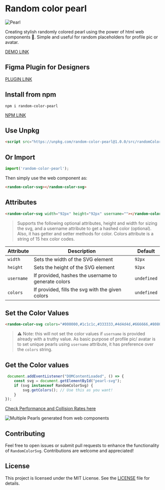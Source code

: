 # Random color pearl

![Pearl](https://github.com/yashrajbharti/random-color-pearl/assets/43868318/46ef4432-3532-41a9-9e9a-0b6e963e3439)

Creating stylish randomly colored pearl using the power of html web components 🪩. Simple and useful for random placeholders for profile pic or avatar.

[DEMO LINK](https://yashrajbharti.github.io/random-color-pearl/)

## Figma Plugin for Designers

[PLUGIN LINK](https://www.figma.com/community/plugin/1380097241436668905)

## Install from npm

```console
npm i random-color-pearl
```

[NPM LINK](https://www.npmjs.com/package/random-color-pearl)

## Use Unpkg

```html
<script src="https://unpkg.com/random-color-pearl@1.0.0/src/randomColorSvg.js"></script>
```

## Or Import
  
```js
import('random-color-pearl');
```
  
Then simply use the web component as:

```html
<random-color-svg></random-color-svg>
```

## Attributes

```html
<random-color-svg width="92px" height="92px" username=""></random-color-svg>
```

> Supports the following optional attributes, height and width for sizing the svg, and a username attribute to get a hashed color (optional). Also, it has getter and setter methods for color. Colors attribute is a string of 15 hex color codes.

| Attribute  | Description                                         | Default     |
| ---------- | --------------------------------------------------- | ----------- |
| `width`    | Sets the width of the SVG element                   | `92px`      |
| `height`   | Sets the height of the SVG element                  | `92px`      |
| `username` | If provided, hashes the username to generate colors | `undefined` |
| `colors`   | If provided, fills the svg with the given colors    | `undefined` |

## Set the Color Values

```html
<random-color-svg colors="#000000,#1c1c1c,#333333,#4d4d4d,#666666,#808080,#999999,#b3b3b3,#cccccc,#e6e6e6,#f2f2f2,#f5f5f5,#fafafa,#dcdcdc,#c0c0c0"></random-color-svg>
```

> ⚠️ Note: this will not set the color values if `username` is provided already with a truthy value. As basic purpose of profile pic/ avatar is to set unique pearls using `username` attribute, it has preference over the `colors` string.

## Get the Color values

```js
 document.addEventListener("DOMContentLoaded", () => {
    const svg = document.getElementById("pearl-svg");
    if (svg instanceof RandomColorSvg) {
        svg.getColors(); // Use this as you want!
    }
});
```

[Check Performance and Collision Rates here](https://cybtekk-llp.github.io/Unique-SVG-Generator/)

![Multiple Pearls generated from web components](https://github.com/yashrajbharti/random-color-pearl/assets/43868318/1653ec48-ee34-48e2-ad1e-4c0a21a3e55d)

## Contributing

Feel free to open issues or submit pull requests to enhance the functionality of `RandomColorSvg`. Contributions are welcome and appreciated!

## License

This project is licensed under the MIT License. See the [LICENSE](LICENSE) file for details.
